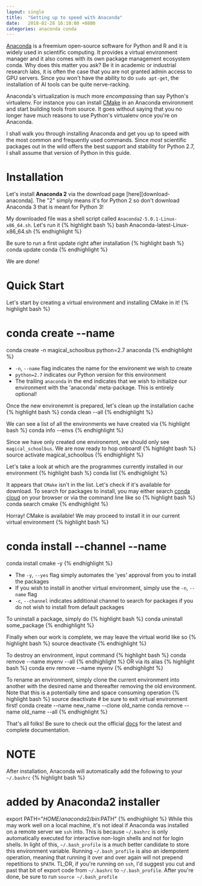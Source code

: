```yaml
---
layout: single
title:  "Getting up to speed with Anaconda"
date:   2018-02-28 16:10:00 +0800
categories: anaconda conda
---
```

[Anaconda][anaconda] is a freemium open-source software for Python and R and it
is widely used in scientific computing. It provides a virtual environment
manager and it also comes with its own package management ecosystem conda. Why
does this matter you ask? Be it in academic or industrial research labs, it is
often the case that you are not granted admin access to GPU servers. Since you
won't have the ability to do `sudo apt-get`, the installation of AI tools can be
quite nerve-racking.

Anaconda's virtualization is much more *encompassing* than say Python's
virtualenv. For instance you can install [CMake][cmake] in an Anaconda
environment and start building tools from source. It goes without saying that
you no longer have much reasons to use Python's virtualenv once you're on
Anaconda.

I shall walk you through installing Anaconda and get you up to speed with the
most common and frequently used commands. Since *most* scientific packages out
in the wild offers the best support and stability for Python 2.7, I shall assume
that version of Python in this guide.

# Installation
Let's install **Anaconda 2** via the download page [here][download-anaconda].
The "2" simply means it's for Python 2 so don't download Anaconda 3 that is
meant for Python 3!

My downloaded file was a shell script called `Anaconda2-5.0.1-Linux-x86_64.sh`.
Let's run it
{% highlight bash %}
bash Anaconda-latest-Linux-x86_64.sh
{% endhighlight %}

Be sure to run a first update right after installation
{% highlight bash %}
conda update conda
{% endhighlight %}

We are done!

# Quick Start
Let's start by creating a virtual environment and installing CMake in it!
{% highlight bash %}
# conda create --name <environment-name> <python-packages>
conda create -n magical_schoolbus python=2.7 anaconda
{% endhighlight %}
* `-n`, `--name` flag indicates the name for the environemt we wish to create
* `python=2.7` indicates our Python version for this environment
* The trailing `anaconda` in the end indicates that we wish to initialize our
environment with the 'anaconda' meta-package. This is entirely optional!

Once the new environemnt is prepared, let's clean up the installation cache
{% highlight bash %}
conda clean --all
{% endhighlight %}

We can see a list of all the environments we have created via
{% highlight bash %}
conda info --envs
{% endhighlight %}

Since we have only created one environemnt, we should only see
`magical_schoolbus`. We are now ready to hop onboard!
{% highlight bash %}
source activate magical_schoolbus
{% endhighlight %}

Let's take a look at which are the programmes currently installed in our
environment
{% highlight bash %}
conda list
{% endhighlight %}

It appears that `CMake` isn't in the list. Let's check if it's available for
download. To search for packages to install, you may either search
[conda cloud][anaconda] on your browser or via the command line like so
{% highlight bash %}
conda search cmake
{% endhighlight %}

Horray! CMake is available! We may proceed to install it in our current virtual
environment
{% highlight bash %}
# conda install --channel <channel-name> --name <environment-name> <package-name>
conda install cmake -y
{% endhighlight %}
* The `-y`, `--yes` flag simply automates the 'yes' approval from you to install
the packages
* If you wish to install in another virtual environment, simply use the `-n`,
`--name`  flag
* `-c`, `--channel` indicates additional channel to  search  for  packages if
you do not wish to install from default packages

To uninstall a package, simply do
{% highlight bash %}
conda uninstall some_package
{% endhighlight %}

Finally when our work is complete, we may leave the virtual world like so
{% highlight bash %}
source deactivate
{% endhighlight %}

To destroy an environment, input command
{% highlight bash %}
conda remove --name myenv --all
{% endhighlight %}
OR via its alias
{% highlight bash %}
conda env remove --name myenv
{% endhighlight %}

To rename an environment, simply clone the current environment into another
with the desired name and thereafter removing the old environment. Note that
this is a potentially time and space consuming operation
{% highlight bash %}
source deactivate # be sure to exit virtual environment first!
conda create --name new_name --clone old_name
conda remove --name old_name --all
{% endhighlight %}

That's all folks! Be sure to check out the official [docs][docs] for the
latest and complete documentation.

# NOTE
After installation, Anaconda will automatically add the following to your
`~/.bashrc`
{% highlight bash %}
# added by Anaconda2 installer
export PATH="$HOME/anaconda2/bin:$PATH"
{% endhighlight %}
While this may work well on a local machine, it's not ideal if Anaconda was
installed on a remote server we `ssh` into. This is because `~/.bashrc` is
only automatically executed for interactive non-login shells and not for login
shells. In light of this, `~/.bash_profile` is a much better candidate to store
this environment variable. Running `~/.bash_profile` is also an idempotent
operation, meaning that running it over and over again will not prepend
repetitions to `$PATH`. TL;DR, if you're running on `ssh`, I'd suggest you cut
and past that bit of export code from `~/.bashrc` to `~/.bash_profile`. After
you're done, be sure to run `source ~/.bash_profile`

[anaconda]: https://www.anaconda.com/
[cmake]: https://cmake.org/
[docs]: https://conda.io/docs/